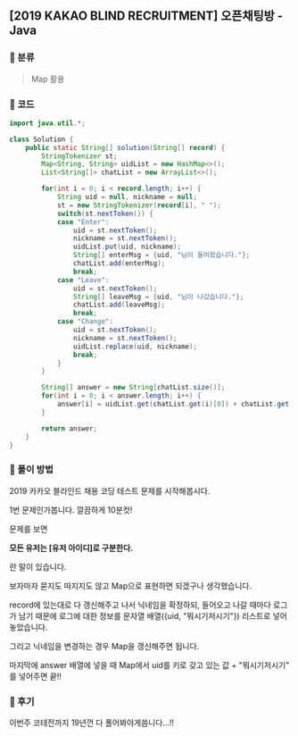## [2019 KAKAO BLIND RECRUITMENT] 오픈채팅방 - Java

###    :vibration_mode: 분류

> Map 활용



###  :vibration_mode: 코드

```java
import java.util.*;

class Solution {
    public static String[] solution(String[] record) {
        StringTokenizer st;
        Map<String, String> uidList = new HashMap<>();
        List<String[]> chatList = new ArrayList<>();

        for(int i = 0; i < record.length; i++) {
            String uid = null, nickname = null;
            st = new StringTokenizer(record[i], " ");
            switch(st.nextToken()) {
            case "Enter":
                uid = st.nextToken();
                nickname = st.nextToken();
                uidList.put(uid, nickname);
                String[] enterMsg = {uid, "님이 들어왔습니다."};
                chatList.add(enterMsg);
                break;
            case "Leave":
                uid = st.nextToken();
                String[] leaveMsg = {uid, "님이 나갔습니다."};
                chatList.add(leaveMsg);
                break;
            case "Change":
                uid = st.nextToken();
                nickname = st.nextToken();
                uidList.replace(uid, nickname);
                break;
            }
        }

        String[] answer = new String[chatList.size()];
        for(int i = 0; i < answer.length; i++) {
            answer[i] = uidList.get(chatList.get(i)[0]) + chatList.get(i)[1];
        }

        return answer;
    }
}
```



### :vibration_mode: ​풀이 방법

2019 카카오 블라인드 채용 코딩 테스트 문제를 시작해봅시다.

1번 문제인가봅니다. 깔끔하게 10분컷!



문제를 보면

 

**모든 유저는 [유저 아이디]로 구분한다.**

란 말이 있습니다. 

 

보자마자 묻지도 따지지도 않고 Map으로 표현하면 되겠구나 생각했습니다. 

 

record에 있는대로 다 갱신해주고 나서 닉네임을 확정하되, 들어오고 나갈 때마다 로그가 남기 때문에 로그에 대한 정보를 문자열 배열({uid, "뭐시기저시기"}) 리스트로 넣어놓았습니다.

그리고 닉네임을 변경하는 경우 Map을 갱신해주면 됩니다.

 

마지막에 answer 배열에 넣을 때 Map에서 uid를 키로 갖고 있는 값 + "뭐시기저시기" 를 넣어주면 끝!!

###  :vibration_mode: 후기

이번주 코테전까지 19년껀 다 풀어봐야게씀니다...!!